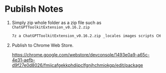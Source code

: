 # Pubilsh Notes

1. Simply zip whole folder as a zip file such as `ChatGPTToolkitExtension_v0.16.2.zip`

    ```sh
    7z a ChatGPTToolkitExtension_v0.16.2.zip _locales images scripts CHANGELOG.md manifest.json README.md
    ```

2. Publish to Chrome Web Store.

    <https://chrome.google.com/webstore/devconsole/1493e0a9-a65c-4e31-aefb-d9f27e0d8026/fmijcafgekkphdijpclfgnjhchmiokgp/edit/package>